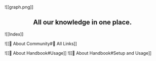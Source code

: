 ![[graph.png]]
<div align="center">
	<h2>All our knowledge in one place.</h2>
</div>

![[Index]]

![[🥳 About Community#🔗 All Links]]

![[📕 About Handbook#Usage]]
![[📕 About Handbook#Setup and Usage]]
